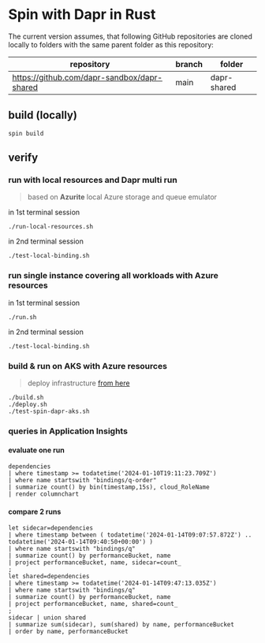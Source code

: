 # Spin with Dapr in Rust

The current version assumes, that following GitHub repositories are cloned locally to folders with the same parent folder as this repository:

| repository                                    | branch | folder      |
| --------------------------------------------- | ------ | ----------- |
| <https://github.com/dapr-sandbox/dapr-shared> | main   | dapr-shared |

## build (locally)

```
spin build
```

## verify

### run with local resources and Dapr multi run

> based on **Azurite** local Azure storage and queue emulator

in 1st terminal session

```
./run-local-resources.sh
```

in 2nd terminal session

```
./test-local-binding.sh
```

### run single instance covering all workloads with Azure resources

in 1st terminal session

```
./run.sh
```

in 2nd terminal session

```
./test-local-binding.sh
```

### build & run on AKS with Azure resources

> deploy infrastructure [from here](../../infra/aks-spin-dapr/README.md)

```
./build.sh
./deploy.sh
./test-spin-dapr-aks.sh
```

### queries in Application Insights

#### evaluate one run

```
dependencies
| where timestamp >= todatetime('2024-01-10T19:11:23.709Z')
| where name startswith "bindings/q-order"
| summarize count() by bin(timestamp,15s), cloud_RoleName
| render columnchart
```

#### compare 2 runs

```
let sidecar=dependencies
| where timestamp between ( todatetime('2024-01-14T09:07:57.872Z') .. todatetime('2024-01-14T09:40:50+00:00') )
| where name startswith "bindings/q"
| summarize count() by performanceBucket, name
| project performanceBucket, name, sidecar=count_
;
let shared=dependencies
| where timestamp >= todatetime('2024-01-14T09:47:13.035Z')
| where name startswith "bindings/q"
| summarize count() by performanceBucket, name
| project performanceBucket, name, shared=count_
;
sidecar | union shared
| summarize sum(sidecar), sum(shared) by name, performanceBucket
| order by name, performanceBucket
```

